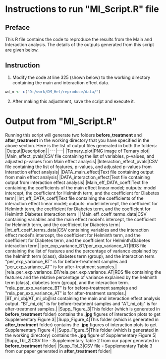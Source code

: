 # Instructions to run "MI_Script.R" file
## Preface
This R file contains the code to reproduce the results from the Main and Interaction analysis.
The details of the outputs generated from this script are given below.

## Instruction
1. Modify the code at line 325 (shown below) to the working directory containing the main and interaction effect data.
```R
wd_m <- c("D:/work/DM_Hel/reproduce/data/")
```
2. After making this adjustment, save the script and execute it.

# Output from "MI_Script.R"
Running this script will generate two folders **before_treatment** and **after_treatment** in the working directory that you have specified in the above section.
Here is the list of output files generated in both the folders:
|Output|Description|
|---|---|
|Ternary_plot|PNG image of Ternary plot|
|Main_effect_pvals|CSV file containing the list of variables, p-values, and adjusted p-values from Main effect analysis|
|Interaction_effect_pvals|CSV file containing the list of features, p-values, and adjusted p-values from Interaction effect analysis|
|DATA_main_effect|Text file containing output from main effect analysis|
|DATA_interaction_effect|Text file containing output from interaction effect analysis|
|Main_eff_DATA_coeff|Text file containing the coefficients of the main effect linear model; outputs: model intercept, the coefficient for Helminth term, and the coefficient for Diabetes term|
|Int_eff_DATA_coeff|Text file containing the coefficients of the interaction effect linear model; outputs: model intercept, the coefficient for Helminth term, the coefficient for Diabetes term, and the coefficient for Helminth:Diabetes interaction term |
|Main_eff_coeff_terms_data|CSV containing variables and the main effect model's intercept, the coefficient for Helminth term, and the coefficient for Diabetes term|
|Int_eff_coeff_terms_data|CSV containing variables and the interaction effect model's intercept, the coefficient for Helminth term, and the coefficient for Diabetes term, and the coefficient for Helminth:Diabetes interaction term|
|per_exp_variance_BT/per_exp_variance_AT|RDS file containing the list of features and the percentage of variance explained by the helminth term (class), diabetes term (group), and the interaction term. "per_exp_variance_BT" is for before-treatment samples and "per_exp_variance_AT" is for after-treatment samples.|
|rela_per_exp_variance_BT/rela_per_exp_variance_AT|RDS file containing the features and the relative percentage of variance explained by the helminth term (class), diabetes term (group), and the interaction term. "rela_per_exp_variance_BT" is for before-treatment samples and "rela_per_exp_variance_AT" is for after-treatment samples.|
|BT_mi_obj/AT_mi_obj|list containing the main and interaction effect analysis output. "BT_mi_obj" is for before-treatment samples and "AT_mi_obj" is for after-treatment samples.|
|Supp_Figure_3|This folder (which is generated in **before_treatment** folder) contains the **.jpg** figures of interaction plots to get Supplementary Figure 3|
|Supp_Figure_4|This folder (which is generated in **after_treatment** folder) contains the **.jpg** figures of interaction plots to get Supplementary Figure 4|
|Supp_Figure_5|This folder (which is generated in the working directory) contains the **.jpg** figure of Supplementary Figure 5|
|Supp_Tbl_2|CSV file - Supplementary Table 2 from our paper generated in **before_treatment** folder|
|Supp_Tbl_3|CSV file - Supplementary Table 3 from our paper generated in **after_treatment** folder|


